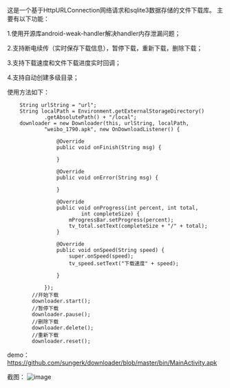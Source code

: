 这是一个基于HttpURLConnection网络请求和sqlite3数据存储的文件下载库。
主要有以下功能：

1.使用开源库android-weak-handler解决handler内存泄漏问题；

2.支持断电续传（实时保存下载信息），暂停下载，重新下载，删除下载；

3.支持下载速度和文件下载进度实时回调；

4.支持自动创建多级目录；

使用方法如下：

		String urlString = "url";
		String localPath = Environment.getExternalStorageDirectory()
				.getAbsolutePath() + "/local";
		downloader = new Downloader(this, urlString, localPath,
				"weibo_1790.apk", new OnDownloadListener() {

					@Override
					public void onFinish(String msg) {

					}

					@Override
					public void onError(String msg) {

					}

					@Override
					public void onProgress(int percent, int total,
							int completeSize) {
						mProgressBar.setProgress(percent);
						tv_total.setText(completeSize + "/" + total);
					}

					@Override
					public void onSpeed(String speed) {
						super.onSpeed(speed);
						tv_speed.setText("下载速度" + speed);

					}

				});
			//开始下载
			downloader.start();
			//暂停下载
			downloader.pause();
			//删除下载
			downloader.delete();
			//重新下载
			downloader.reset();
demo：https://github.com/sungerk/downloader/blob/master/bin/MainActivity.apk	

截图：
![image](https://github.com/sungerk/downloader/blob/master/screenshots/Screenshot.png)
	
	
